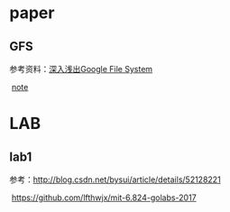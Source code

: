 # paper

## GFS

参考资料：[深入浅出Google File System](https://www.youtube.com/watch?v=WLad7CCexo8)

​	[note](./gfs.md)



# LAB

## lab1

参考：http://blog.csdn.net/bysui/article/details/52128221

​	https://github.com/lfthwjx/mit-6.824-golabs-2017





